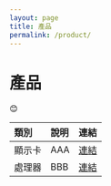 ```yaml
---
layout: page
title: 產品
permalink: /product/
---
```


# 產品
😊

|類別|說明|連結|
|:--|:--|:--|
|顯示卡|AAA|[連結](../jekyll/update/2023/02/13/GPU.html)|
|處理器|BBB|[連結](../jekyll/update/2023/02/13/CPU.html)|




